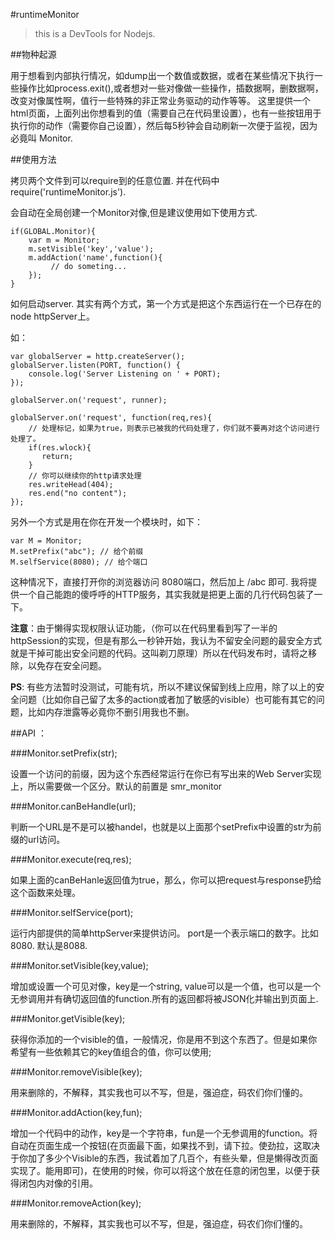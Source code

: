#runtimeMonitor

>this is a DevTools for Nodejs.

##物种起源

用于想看到内部执行情况，如dump出一个数值或数据，或者在某些情况下执行一些操作比如process.exit(),或者想对一些对像做一些操作，插数据啊，删数据啊，改变对像属性啊，值行一些特殊的非正常业务驱动的动作等等。 这里提供一个html页面，上面列出你想看到的值（需要自己在代码里设置），也有一些按钮用于执行你的动作（需要你自己设置），然后每5秒钟会自动刷新一次便于监视，因为必竟叫 Monitor.

##使用方法

拷贝两个文件到可以require到的任意位置. 并在代码中require('runtimeMonitor.js').

会自动在全局创建一个Monitor对像,但是建议使用如下使用方式.

    if(GLOBAL.Monitor){
        var m = Monitor;
        m.setVisible('key','value');
        m.addAction('name',function(){
             // do someting...
        });
    }

如何启动server. 其实有两个方式，第一个方式是把这个东西运行在一个已存在的node httpServer上。

如：

    var globalServer = http.createServer();
    globalServer.listen(PORT, function() {
        console.log('Server Listening on ' + PORT);
    });

    globalServer.on('request', runner);

    globalServer.on('request', function(req,res){
        // 处理标记，如果为true，则表示已被我的代码处理了，你们就不要再对这个访问进行处理了。
        if(res.wlock){
           return;
        }
        // 你可以继续你的http请求处理
        res.writeHead(404);
        res.end("no content");
    });
    
另外一个方式是用在你在开发一个模块时，如下：

    var M = Monitor; 
    M.setPrefix("abc"); // 给个前缀
    M.selfService(8080); // 给个端口

这种情况下，直接打开你的浏览器访问 8080端口，然后加上 /abc 即可. 我将提供一个自己能跑的傻呼呼的HTTP服务，其实我就是把更上面的几行代码包装了一下。

**注意**：由于懒得实现权限认证功能，（你可以在代码里看到写了一半的httpSession的实现，但是有那么一秒钟开始，我认为不留安全问题的最安全方式就是干掉可能出安全问题的代码。这叫剃刀原理）所以在代码发布时，请将之移除，以免存在安全问题。

**PS**: 有些方法暂时没测试，可能有坑，所以不建议保留到线上应用，除了以上的安全问题（比如你自己留了太多的action或者加了敏感的visible）也可能有其它的问题，比如内存泄露等必竟你不删引用我也不删。

##API ：

###Monitor.setPrefix(str); 

设置一个访问的前缀，因为这个东西经常运行在你已有写出来的Web Server实现上，所以需要做一个区分。默认的前置是 smr_monitor

###Monitor.canBeHandle(url); 

判断一个URL是不是可以被handel，也就是以上面那个setPrefix中设置的str为前缀的url访问。

###Monitor.execute(req,res); 

如果上面的canBeHanle返回值为true，那么，你可以把request与response扔给这个函数来处理。

###Monitor.selfService(port); 

运行内部提供的简单httpServer来提供访问。 port是一个表示端口的数字。比如 8080. 默认是8088.

###Monitor.setVisible(key,value); 

增加或设置一个可见对像，key是一个string, value可以是一个值，也可以是一个无参调用并有确切返回值的function.所有的返回都将被JSON化并输出到页面上.

###Monitor.getVisible(key); 

获得你添加的一个visible的值，一般情况，你是用不到这个东西了。但是如果你希望有一些依赖其它的key值组合的值，你可以使用;

###Monitor.removeVisible(key); 

用来删除的，不解释，其实我也可以不写，但是，强迫症，码农们你们懂的。

###Monitor.addAction(key,fun); 

增加一个代码中的动作，key是一个字符串，fun是一个无参调用的function。将自动在页面生成一个按钮(在页面最下面，如果找不到，请下拉。使劲拉，这取决于你加了多少个Visible的东西，我试着加了几百个，有些头晕，但是懒得改页面实现了。能用即可)，在使用的时候，你可以将这个放在任意的闭包里，以便于获得闭包内对像的引用。

###Monitor.removeAction(key); 

用来删除的，不解释，其实我也可以不写，但是，强迫症，码农们你们懂的。

